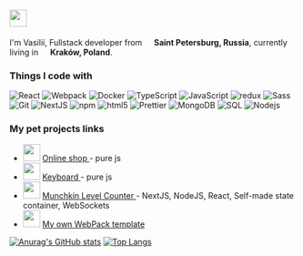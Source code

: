 <h1><img src="https://emojis.slackmojis.com/emojis/images/1643516237/22654/fancy_cat.png?1643516237" width="30"/></h1>

I'm Vasilii, Fullstack developer from <img src="https://cdn-icons-png.flaticon.com/512/197/197408.png" width="13"/> <b>Saint Petersburg, Russia</b>, currently living in <img src="https://cdn-icons-png.flaticon.com/512/197/197529.png" width="13"/> <b>Kraków, Poland</b>.</p>
<h3>Things I code with</h3>
<p>
  <img alt="React" src="https://img.shields.io/badge/-React-45b8d8?style=flat-square&logo=react&logoColor=white" />
  <img alt="Webpack" src="https://img.shields.io/badge/-Webpack-8DD6F9?style=flat-square&logo=webpack&logoColor=white" /> 
  <img alt="Docker" src="https://img.shields.io/badge/-Docker-46a2f1?style=flat-square&logo=docker&logoColor=white" />
  <img alt="TypeScript" src="https://img.shields.io/badge/-TypeScript-007ACC?style=flat-square&logo=typescript&logoColor=white" />
  <img alt="JavaScript" src="https://img.shields.io/badge/-JavaScript-F7B93E?style=flat-square&logo=typescript&logoColor=white" />
  <img alt="redux" src="https://img.shields.io/badge/-Redux-764ABC?style=flat-square&logo=redux&logoColor=white" />
  <img alt="Sass" src="https://img.shields.io/badge/-Sass-CC6699?style=flat-square&logo=sass&logoColor=white" />
  <img alt="Git" src="https://img.shields.io/badge/-Git-F05032?style=flat-square&logo=git&logoColor=white" />
  <img alt="NextJS" src="https://img.shields.io/badge/-NextJs-ea2845?style=flat-square&logo=nestjs&logoColor=white" />
  <img alt="npm" src="https://img.shields.io/badge/-NPM-CB3837?style=flat-square&logo=npm&logoColor=white" />
  <img alt="html5" src="https://img.shields.io/badge/-HTML5-E34F26?style=flat-square&logo=html5&logoColor=white" />
  <img alt="Prettier" src="https://img.shields.io/badge/-Prettier-F7B93E?style=flat-square&logo=prettier&logoColor=white" />
  <img alt="MongoDB" src="https://img.shields.io/badge/-MongoDB-13aa52?style=flat-square&logo=mongodb&logoColor=white" />
  <img alt="SQL" src="https://img.shields.io/badge/-SQL-3a8bfc?style=flat-square&logo=mysql&logoColor=white" />
  <img alt="Nodejs" src="https://img.shields.io/badge/-Nodejs-43853d?style=flat-square&logo=Node.js&logoColor=white" />
</p>
<h3> My pet projects links </h3>
  <ul>
    <li><img src="https://emojis.slackmojis.com/emojis/images/1643515676/17007/doge.gif?1643515676" width="30"/> <a href="">  Online shop </a> - pure js</li>
    <li><img src="https://emojis.slackmojis.com/emojis/images/1643512048/44657/keyboard.png?1643512048" width="30"/> <a href="https://richardpickman.github.io/keyboard/">  Keyboard </a> - pure js</li>
    <li><img src="https://emojis.slackmojis.com/emojis/images/1643515834/18499/joker_cards.png?1643515834" width="30"/> <a href="">  Munchkin Level Counter </a> - NextJS, NodeJS, React, Self-made state container, WebSockets</li>
    <li><img src="https://emojis.slackmojis.com/emojis/images/1643514778/7887/webpack.png?1643514778" width="30"/> <a href="https://github.com/RichardPickman/js-webpack-boilerplate">  My own WebPack template</a></li>
  </ul>
 
<!--<h3> Most common packages </h3>
  <ul>
    <li><img src="https://emojis.slackmojis.com/emojis/images/1643515676/17007/doge.gif?1643515676" width="30"/> <a href="https://www.npmjs.com/package/dotenv">  Dotenv</a></li>
    <li><img src="https://emojis.slackmojis.com/emojis/images/1643515676/17007/doge.gif?1643515676" width="30"/> <a href="https://www.npmjs.com/package/cross-env">  Cross-env</a></li>
    <li><img src="https://emojis.slackmojis.com/emojis/images/1643515676/17007/doge.gif?1643515676" width="30"/> <a href="https://github.com/facebook/create-react-app">  React</a></li>
    <li><img src="https://emojis.slackmojis.com/emojis/images/1643515676/17007/doge.gif?1643515676" width="30"/> <a href="https://www.npmjs.com/package/eslint">  Eslint</a></li>
    <li><img src="https://emojis.slackmojis.com/emojis/images/1643515676/17007/doge.gif?1643515676" width="30"/> <a href="https://babeljs.io/">  Babel</a></li>
    <li><img src="https://emojis.slackmojis.com/emojis/images/1643515676/17007/doge.gif?1643515676" width="30"/> <a href="https://postcss.org/">  PostCSS</a></li>
    <li><img src="https://emojis.slackmojis.com/emojis/images/1643515676/17007/doge.gif?1643515676" width="30"/> <a href="https://github.com/postcss/autoprefixer">  Autoprefixer</a></li>
    <li><img src="https://emojis.slackmojis.com/emojis/images/1643515676/17007/doge.gif?1643515676" width="30"/> <a href="https://www.typescriptlang.org/">  TypeScript</a></li>
    <li><img src="https://emojis.slackmojis.com/emojis/images/1643515676/17007/doge.gif?1643515676" width="30"/> <a href="https://sass-lang.com/">  SASS</a></li>
    <li><img src="https://emojis.slackmojis.com/emojis/images/1643515676/17007/doge.gif?1643515676" width="30"/> <a href="https://webpack.js.org/">  WebPack</a></li>
  </ul> -->
  
[![Anurag's GitHub stats](https://github-readme-stats.vercel.app/api?username=richardpickman&show_icons=true&theme=github_dark)](https://github.com/richardpickman/github-readme-stats)
[![Top Langs](https://github-readme-stats.vercel.app/api/top-langs/?username=richardpickman&layout=compact&theme=github_dark)](https://github.com/richardpickman/github-readme-stats)
